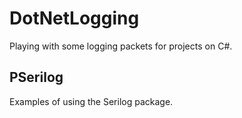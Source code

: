 # DotNetLogging
Playing with some logging packets for projects on C#.

## PSerilog
Examples of using the Serilog package.
